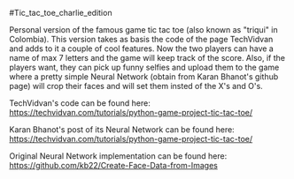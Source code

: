 #Tic_tac_toe_charlie_edition

Personal version of the famous game tic tac toe (also known as "triqui" in Colombia). This version takes as basis the code of the page TechVidvan and adds to it a couple of cool features. Now the two players can have a name of max 7 letters and the game will keep track of the score. Also, if the players want, they can pick up funny selfies and upload them to the game where a pretty simple Neural Network (obtain from Karan Bhanot's github page) will crop their faces and will set them insted of the X's and O's.


TechVidvan's code can be found here: https://techvidvan.com/tutorials/python-game-project-tic-tac-toe/

Karan Bhanot's post of its Neural Network can be found here: https://techvidvan.com/tutorials/python-game-project-tic-tac-toe/

Original Neural Network implementation can be found here: https://github.com/kb22/Create-Face-Data-from-Images

